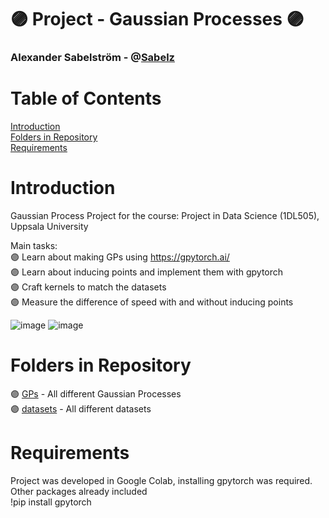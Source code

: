 # :purple_circle: Project - Gaussian Processes :purple_circle:

### Alexander Sabelström - @[Sabelz](https://github.com/Sabelz)

# Table of Contents
[Introduction](#introduction)  
[Folders in Repository ](#folders)  
[Requirements](#introduction)  

# Introduction <a name="introduction"/>
Gaussian Process Project for the course: Project in Data Science (1DL505), Uppsala University
  
Main tasks:   
:purple_circle: Learn about making GPs using https://gpytorch.ai/  
:purple_circle: Learn about inducing points and implement them with gpytorch  
:purple_circle: Craft kernels to match the datasets  
:purple_circle: Measure the difference of speed with and without inducing points  

![image](https://github.com/Sabelz/Project18/assets/61190192/87953f94-f1a8-4876-80af-f0056dad98a3) ![image](https://github.com/Sabelz/Project18/assets/61190192/debfd5a6-a72f-417c-a8aa-691c809719e6)


# Folders in Repository  <a name="folders"/> 
:purple_circle: [GPs](./GPs) - All different Gaussian Processes  
:purple_circle: [datasets](./datasets) - All different datasets

# Requirements <a name="requirements"/>
Project was developed in Google Colab, installing gpytorch was required. Other packages already included<br />
!pip install gpytorch  


